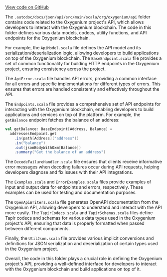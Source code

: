[View code on GitHub](https://github.com/oxygenium/oxygenium/.autodoc/docs/json/api/src/main/scala/org/oxygenium/api)

The `.autodoc/docs/json/api/src/main/scala/org/oxygenium/api` folder contains code related to the Oxygenium project's API, which allows developers to interact with the Oxygenium blockchain. The code in this folder defines various data models, codecs, utility functions, and API endpoints for the Oxygenium blockchain.

For example, the `ApiModel.scala` file defines the API model and its serialization/deserialization logic, allowing developers to build applications on top of the Oxygenium blockchain. The `BaseEndpoint.scala` file provides a set of common functionality for building HTTP endpoints in the Oxygenium project, ensuring consistency across the project.

The `ApiError.scala` file handles API errors, providing a common interface for all errors and specific implementations for different types of errors. This ensures that errors are handled consistently and effectively throughout the API.

The `Endpoints.scala` file provides a comprehensive set of API endpoints for interacting with the Oxygenium blockchain, enabling developers to build applications and services on top of the platform. For example, the `getBalance` endpoint fetches the balance of an address:

```scala
val getBalance: BaseEndpoint[Address, Balance] =
  addressesEndpoint.get
    .in(path[Address]("address"))
    .in("balance")
    .out(jsonBodyWithOxm[Balance])
    .summary("Get the balance of an address")
```

The `DecodeFailureHandler.scala` file ensures that clients receive informative error messages when decoding failures occur during API requests, helping developers diagnose and fix issues with their API integrations.

The `Examples.scala` and `ErrorExamples.scala` files provide examples of input and output data for endpoints and errors, respectively. These examples can be used for testing and documentation purposes.

The `OpenApiWriters.scala` file generates OpenAPI documentation from the Oxygenium API, allowing developers to understand and interact with the API more easily. The `TapirCodecs.scala` and `TapirSchemas.scala` files define Tapir codecs and schemas for various data types used in the Oxygenium project's API, ensuring that data is properly formatted when passed between different components.

Finally, the `UtilJson.scala` file provides various implicit conversions and definitions for JSON serialization and deserialization of certain types used in the Oxygenium project.

Overall, the code in this folder plays a crucial role in defining the Oxygenium project's API, providing a well-defined interface for developers to interact with the Oxygenium blockchain and build applications on top of it.
